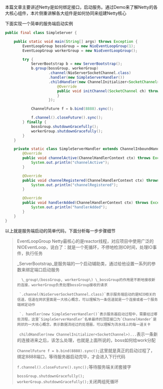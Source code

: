 本篇文章主要讲述Netty是如何绑定接口，启动服务。通过Demo来了解Netty的各大核心组件，本片侧重讲解各大组件是如何协同来组建Netty核心

下面实现一个简单的服务端启动实例

```java
public final class SimpleServer {

    public static void main(String[] args) throws Exception {
        EventLoopGroup bossGroup = new NioEventLoopGroup(1);
        EventLoopGroup workerGroup = new NioEventLoopGroup();

        try {
            ServerBootstrap b = new ServerBootstrap();
            b.group(bossGroup, workerGroup)
                    .channel(NioServerSocketChannel.class)
                    .handler(new SimpleServerHandler())
                    .childHandler(new ChannelInitializer<SocketChannel>() {
                        @Override
                        public void initChannel(SocketChannel ch) throws Exception {
                        }
                    });

            ChannelFuture f = b.bind(8888).sync();

            f.channel().closeFuture().sync();
        } finally {
            bossGroup.shutdownGracefully();
            workerGroup.shutdownGracefully();
        }
    }

    private static class SimpleServerHandler extends ChannelInboundHandlerAdapter {
        @Override
        public void channelActive(ChannelHandlerContext ctx) throws Exception {
            System.out.println("channelActive");
        }

        @Override
        public void channelRegistered(ChannelHandlerContext ctx) throws Exception {
            System.out.println("channelRegistered");
        }

        @Override
        public void handlerAdded(ChannelHandlerContext ctx) throws Exception {
            System.out.println("handlerAdded");
        }
    }
}
```

以上就是服务端启动的简单代码，下面分析每一步步骤细节

> EventLoopGroup Netty最核心的是reactor线程，对应项目中使用广泛的NIOEventLoop，说白了：就是一个死循环，不停地检测IO时间，处理IO事件，执行任务
>
> _ServerBootstrap_是服务端的一个启动辅助类，通过给他设置一系列的参数来绑定端口启动服务
>
>       \_group\(bossGroup, workerGroup\) \_bossGroup的作用是不断地接收新的连接，workerGroup负责处理bossGroup接收的请求
>
>      `.channel(NioServerSocketChannel.class)`表示服务端启动的是NIO相关的信道，信道在网状里面是一大核心概念，可以理解为一条信道就是一个连接或者一个服务端绑定动作
>
>      `. handler(new SimpleServerHandler()`表示服务器启动过程中，需要经过哪些流程，这里`SimpleServerHandler`名单最终的顶层接口为`ChannelHander`是网状的一大核心概念，表示数据流经过的处理器，可以理解为流水线上的每一道关卡
>
>   ` childHandler(new ChannelInitializer<SocketChannel>)...`表示一条新的连接进来之后，该怎么处理，也就是上面所说的，boss如何给work分配
>
> `ChannelFuture f = b.bind(8888).sync();`这里就是真正的启动过程了，绑定8888端口，等待服务器启动完毕，才会进入下行代码
>
> `f.channel().closeFuture().sync();`等待服务端关闭套接字
>
> `bossGroup.shutdownGracefully(); workerGroup.shutdownGracefully();`关闭两组死循环





